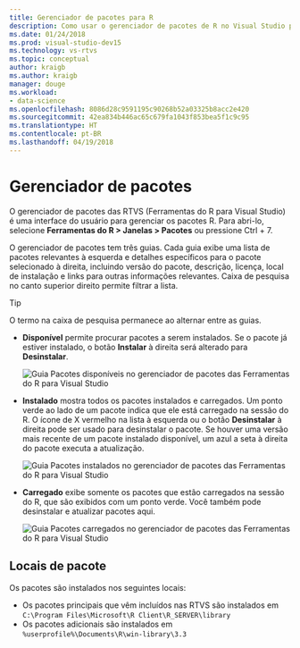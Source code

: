 ```yaml
---
title: Gerenciador de pacotes para R
description: Como usar o gerenciador de pacotes de R no Visual Studio para instalar e gerenciar pacotes R.
ms.date: 01/24/2018
ms.prod: visual-studio-dev15
ms.technology: vs-rtvs
ms.topic: conceptual
author: kraigb
ms.author: kraigb
manager: douge
ms.workload:
- data-science
ms.openlocfilehash: 8086d28c9591195c90268b52a03325b8acc2e420
ms.sourcegitcommit: 42ea834b446ac65c679fa1043f853bea5f1c9c95
ms.translationtype: HT
ms.contentlocale: pt-BR
ms.lasthandoff: 04/19/2018
---
```

# <a name="package-manager"></a>Gerenciador de pacotes

O gerenciador de pacotes das RTVS (Ferramentas do R para Visual Studio) é uma interface do usuário para gerenciar os pacotes R. Para abri-lo, selecione **Ferramentas do R > Janelas > Pacotes** ou pressione Ctrl + 7.

O gerenciador de pacotes tem três guias. Cada guia exibe uma lista de pacotes relevantes à esquerda e detalhes específicos para o pacote selecionado à direita, incluindo versão do pacote, descrição, licença, local de instalação e links para outras informações relevantes. Caixa de pesquisa no canto superior direito permite filtrar a lista.

> [!Tip]
> O termo na caixa de pesquisa permanece ao alternar entre as guias.

- **Disponível** permite procurar pacotes a serem instalados. Se o pacote já estiver instalado, o botão **Instalar** à direita será alterado para **Desinstalar**.

    ![Guia Pacotes disponíveis no gerenciador de pacotes das Ferramentas do R para Visual Studio](media/package-manager-available.png)

- **Instalado** mostra todos os pacotes instalados e carregados. Um ponto verde ao lado de um pacote indica que ele está carregado na sessão do R. O ícone de X vermelho na lista à esquerda ou o botão **Desinstalar** à direita pode ser usado para desinstalar o pacote. Se houver uma versão mais recente de um pacote instalado disponível, um azul a seta à direita do pacote executa a atualização.

    ![Guia Pacotes instalados no gerenciador de pacotes das Ferramentas do R para Visual Studio](media/package-manager-installed.png)

- **Carregado** exibe somente os pacotes que estão carregados na sessão do R, que são exibidos com um ponto verde. Você também pode desinstalar e atualizar pacotes aqui.

    ![Guia Pacotes carregados no gerenciador de pacotes das Ferramentas do R para Visual Studio](media/package-manager-loaded.png)

## <a name="package-locations"></a>Locais de pacote

Os pacotes são instalados nos seguintes locais:

- Os pacotes principais que vêm incluídos nas RTVS são instalados em `C:\Program Files\Microsoft\R Client\R_SERVER\library`
- Os pacotes adicionais são instalados em `%userprofile%\Documents\R\win-library\3.3`
